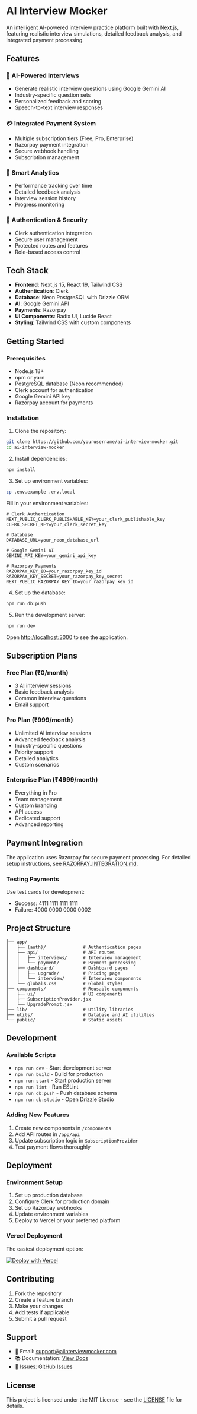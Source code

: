 # AI Interview Mocker

An intelligent AI-powered interview practice platform built with Next.js, featuring realistic interview simulations, detailed feedback analysis, and integrated payment processing.

## Features

### 🤖 AI-Powered Interviews
- Generate realistic interview questions using Google Gemini AI
- Industry-specific question sets
- Personalized feedback and scoring
- Speech-to-text interview responses

### 💳 Integrated Payment System
- Multiple subscription tiers (Free, Pro, Enterprise)
- Razorpay payment integration
- Secure webhook handling
- Subscription management

### 🎯 Smart Analytics
- Performance tracking over time
- Detailed feedback analysis
- Interview session history
- Progress monitoring

### 🔐 Authentication & Security
- Clerk authentication integration
- Secure user management
- Protected routes and features
- Role-based access control

## Tech Stack

- **Frontend**: Next.js 15, React 19, Tailwind CSS
- **Authentication**: Clerk
- **Database**: Neon PostgreSQL with Drizzle ORM
- **AI**: Google Gemini API
- **Payments**: Razorpay
- **UI Components**: Radix UI, Lucide React
- **Styling**: Tailwind CSS with custom components

## Getting Started

### Prerequisites
- Node.js 18+ 
- npm or yarn
- PostgreSQL database (Neon recommended)
- Clerk account for authentication
- Google Gemini API key
- Razorpay account for payments

### Installation

1. Clone the repository:
```bash
git clone https://github.com/yourusername/ai-interview-mocker.git
cd ai-interview-mocker
```

2. Install dependencies:
```bash
npm install
```

3. Set up environment variables:
```bash
cp .env.example .env.local
```

Fill in your environment variables:
```env
# Clerk Authentication
NEXT_PUBLIC_CLERK_PUBLISHABLE_KEY=your_clerk_publishable_key
CLERK_SECRET_KEY=your_clerk_secret_key

# Database
DATABASE_URL=your_neon_database_url

# Google Gemini AI
GEMINI_API_KEY=your_gemini_api_key

# Razorpay Payments
RAZORPAY_KEY_ID=your_razorpay_key_id
RAZORPAY_KEY_SECRET=your_razorpay_key_secret
NEXT_PUBLIC_RAZORPAY_KEY_ID=your_razorpay_key_id
```

4. Set up the database:
```bash
npm run db:push
```

5. Run the development server:
```bash
npm run dev
```

Open [http://localhost:3000](http://localhost:3000) to see the application.

## Subscription Plans

### Free Plan (₹0/month)
- 3 AI interview sessions
- Basic feedback analysis
- Common interview questions
- Email support

### Pro Plan (₹999/month)
- Unlimited AI interview sessions
- Advanced feedback analysis
- Industry-specific questions
- Priority support
- Detailed analytics
- Custom scenarios

### Enterprise Plan (₹4999/month)
- Everything in Pro
- Team management
- Custom branding
- API access
- Dedicated support
- Advanced reporting

## Payment Integration

The application uses Razorpay for secure payment processing. For detailed setup instructions, see [RAZORPAY_INTEGRATION.md](./RAZORPAY_INTEGRATION.md).

### Testing Payments
Use test cards for development:
- Success: 4111 1111 1111 1111
- Failure: 4000 0000 0000 0002

## Project Structure

```
├── app/
│   ├── (auth)/              # Authentication pages
│   ├── api/                 # API routes
│   │   ├── interviews/      # Interview management
│   │   └── payment/         # Payment processing
│   ├── dashboard/           # Dashboard pages
│   │   ├── upgrade/         # Pricing page
│   │   └── interview/       # Interview components
│   └── globals.css          # Global styles
├── components/              # Reusable components
│   ├── ui/                  # UI components
│   ├── SubscriptionProvider.jsx
│   └── UpgradePrompt.jsx
├── lib/                     # Utility libraries
├── utils/                   # Database and AI utilities
└── public/                  # Static assets
```

## Development

### Available Scripts
- `npm run dev` - Start development server
- `npm run build` - Build for production
- `npm run start` - Start production server
- `npm run lint` - Run ESLint
- `npm run db:push` - Push database schema
- `npm run db:studio` - Open Drizzle Studio

### Adding New Features
1. Create new components in `/components`
2. Add API routes in `/app/api`
3. Update subscription logic in `SubscriptionProvider`
4. Test payment flows thoroughly

## Deployment

### Environment Setup
1. Set up production database
2. Configure Clerk for production domain
3. Set up Razorpay webhooks
4. Update environment variables
5. Deploy to Vercel or your preferred platform

### Vercel Deployment
The easiest deployment option:

[![Deploy with Vercel](https://vercel.com/button)](https://vercel.com/new?utm_medium=default-template&filter=next.js&utm_source=create-next-app&utm_campaign=create-next-app-readme)

## Contributing

1. Fork the repository
2. Create a feature branch
3. Make your changes
4. Add tests if applicable
5. Submit a pull request

## Support

- 📧 Email: support@aiinterviewmocker.com
- 📚 Documentation: [View Docs](./RAZORPAY_INTEGRATION.md)
- 🐛 Issues: [GitHub Issues](https://github.com/yourusername/ai-interview-mocker/issues)

## License

This project is licensed under the MIT License - see the [LICENSE](LICENSE) file for details.
